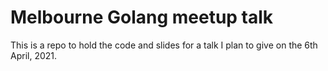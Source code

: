 # Melbourne Golang meetup talk
This is a repo to hold the code and slides for a talk I plan to give on the 
6th April, 2021.

